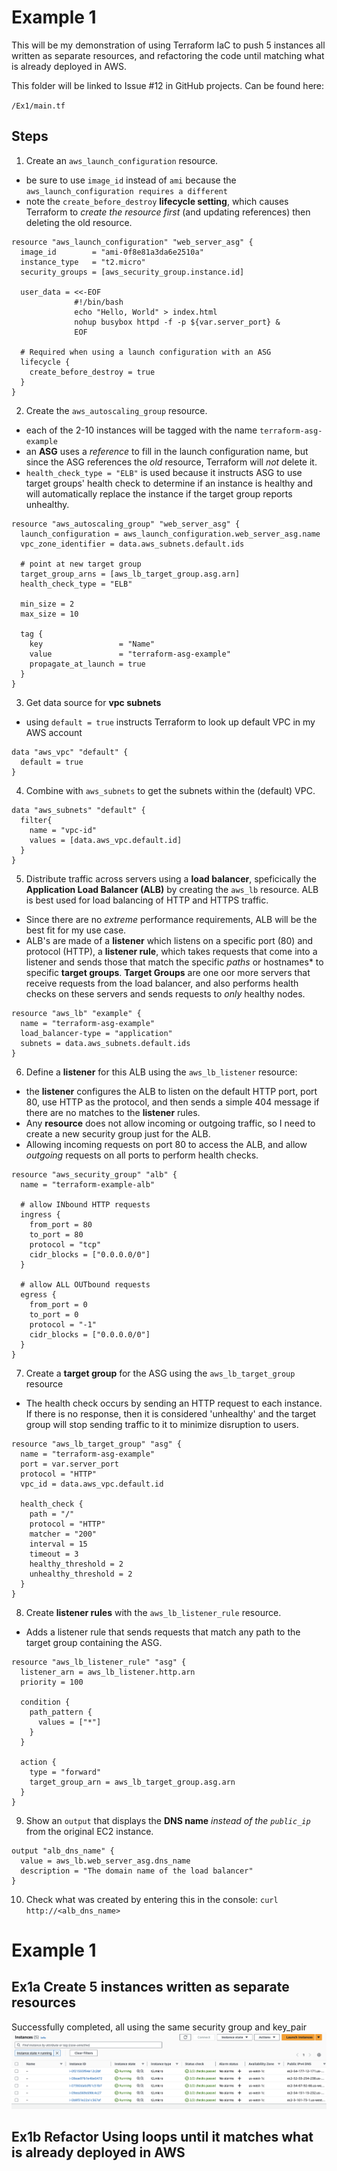# Example 1 
This will be my demonstration of using Terraform IaC to push 5 instances 
all written as separate resources, and refactoring the code until matching 
what is already deployed in AWS.

This folder will be linked to Issue #12 in GitHub projects. Can be found here:

`/Ex1/main.tf`


## Steps

1. Create an `aws_launch_configuration` resource.
- be sure to use `image_id` instead of `ami` because the `aws_launch_configuration requires a different`
- note the `create_before_destroy` **lifecycle setting**, which causes Terraform to *create the resource first* (and updating references) then deleting the old resource.

```
resource "aws_launch_configuration" "web_server_asg" {
  image_id        = "ami-0f8e81a3da6e2510a"
  instance_type   = "t2.micro"
  security_groups = [aws_security_group.instance.id]

  user_data = <<-EOF
              #!/bin/bash
              echo "Hello, World" > index.html
              nohup busybox httpd -f -p ${var.server_port} &
              EOF

  # Required when using a launch configuration with an ASG
  lifecycle {
    create_before_destroy = true
  }
}
```

2. Create the `aws_autoscaling_group` resource.
- each of the 2-10 instances will be tagged with the name `terraform-asg-example`
- an **ASG** uses a *reference* to fill in the launch configuration name, but since the ASG references the *old* resource, Terraform will *not* delete it.
- `health_check_type = "ELB"` is used because it instructs ASG to use target groups' health check to determine if an instance is healthy and will automatically replace the instance if the target group reports unhealthy. 

```
resource "aws_autoscaling_group" "web_server_asg" {
  launch_configuration = aws_launch_configuration.web_server_asg.name
  vpc_zone_identifier = data.aws_subnets.default.ids

  # point at new target group
  target_group_arns = [aws_lb_target_group.asg.arn]
  health_check_type = "ELB"

  min_size = 2
  max_size = 10

  tag {
    key                 = "Name"
    value               = "terraform-asg-example"
    propagate_at_launch = true
  }
}

```

3. Get data source for **vpc subnets**
- using `default = true` instructs Terraform to look up default VPC in my AWS account

```
data "aws_vpc" "default" {
  default = true
}
```

4. Combine with `aws_subnets` to get the subnets within the (default) VPC.
```
data "aws_subnets" "default" {
  filter{
    name = "vpc-id"
    values = [data.aws_vpc.default.id]
  }
}
```

5. Distribute traffic across servers using a **load balancer**, speficically the **Application Load Balancer (ALB)** by creating the `aws_lb` resource. ALB is best used for load balancing of HTTP and HTTPS traffic.
- Since there are no *extreme* performance requirements, ALB will be the best fit for my use case.
- ALB's are made of a **listener** which listens on a specific port (80) and protocol (HTTP), a **listener rule**, which takes requests that come into a listener and sends those that match the specific *paths* or hostnames* to specific **target groups**. **Target Groups** are one oor more servers that receive requests from the load balancer, and also performs health checks on these servers and sends requests to *only* healthy nodes.

```
resource "aws_lb" "example" {
  name = "terraform-asg-example"
  load_balancer-type = "application"
  subnets = data.aws_subnets.default.ids
}
```

6. Define a **listener** for this ALB using the `aws_lb_listener` resource:
- the **listener** configures the ALB to listen on the default HTTP port, port 80, use HTTP as the protocol, and then sends a simple 404 message if there are no matches to the **listener** rules.
- Any **resource** does not allow incoming or outgoing traffic, so I need to create a new security group just for the ALB.
- Allowing incoming requests on port 80 to access the ALB, and allow *outgoing* requests on all ports to perform health checks.

```
resource "aws_security_group" "alb" {
  name = "terraform-example-alb"

  # allow INbound HTTP requests
  ingress {
    from_port = 80
    to_port = 80
    protocol = "tcp"
    cidr_blocks = ["0.0.0.0/0"]
  }

  # allow ALL OUTbound requests
  egress {
    from_port = 0
    to_port = 0
    protocol = "-1"
    cidr_blocks = ["0.0.0.0/0"]
  }
}
```

7. Create a **target group** for the ASG using the `aws_lb_target_group` resource
- The health check occurs by sending an HTTP request to each instance. If there is no response, then it is considered 'unhealthy' and the target group will stop sending traffic to it to minimize disruption to users.


```
resource "aws_lb_target_group" "asg" {
  name = "terraform-asg-example"
  port = var.server_port
  protocol = "HTTP"
  vpc_id = data.aws_vpc.default.id

  health_check {
    path = "/"
    protocol = "HTTP"
    matcher = "200"
    interval = 15
    timeout = 3
    healthy_threshold = 2
    unhealthy_threshold = 2
  }
}
```

8. Create **listener rules** with the `aws_lb_listener_rule` resource.
- Adds a listener rule that sends requests that match any path to the target group containing the ASG.

```
resource "aws_lb_listener_rule" "asg" {
  listener_arn = aws_lb_listener.http.arn
  priority = 100

  condition {
    path_pattern {
      values = ["*"]
    }
  }

  action {
    type = "forward"
    target_group_arn = aws_lb_target_group.asg.arn
  }
}
```

9. Show an `output` that displays the **DNS name** *instead of the `public_ip`* from the original EC2 instance.
```
output "alb_dns_name" {
  value = aws_lb.web_server_asg.dns_name
  description = "The domain name of the load balancer"
}
```

10. Check what was created by entering this in the console: `curl http://<alb_dns_name>`



# Example 1 

## Ex1a Create 5 instances written as separate resources
Successfully completed, all using the same security group and key_pair
![Alt text](image-1.png)


## Ex1b Refactor Using loops until it matches what is already deployed in AWS


